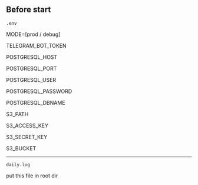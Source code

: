 ## Before start

```.env```

MODE=[prod / debug]

TELEGRAM_BOT_TOKEN

POSTGRESQL_HOST

POSTGRESQL_PORT

POSTGRESQL_USER

POSTGRESQL_PASSWORD

POSTGRESQL_DBNAME

S3_PATH

S3_ACCESS_KEY

S3_SECRET_KEY

S3_BUCKET

--------

```daily.log```

put this file in root dir